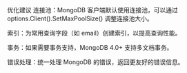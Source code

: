 优化建议
连接池：MongoDB 客户端默认使用连接池，可以通过 options.Client().SetMaxPoolSize() 调整连接池大小。

索引：为常用查询字段（如 email）创建索引，以提高查询性能。

事务：如果需要事务支持，MongoDB 4.0+ 支持多文档事务。

错误处理：统一处理 MongoDB 的错误，返回更友好的错误信息。